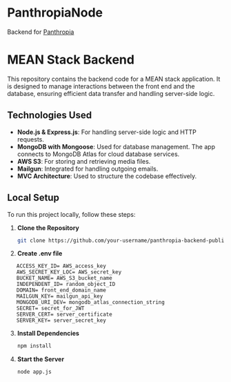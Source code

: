 # PanthropiaNode

Backend for [Panthropia](https://www.panthropia.com/)

# MEAN Stack Backend

This repository contains the backend code for a MEAN stack application. It is designed to manage interactions between the front end and the database, ensuring efficient data transfer and handling server-side logic.

## Technologies Used

- **Node.js & Express.js**: For handling server-side logic and HTTP requests.
- **MongoDB with Mongoose**: Used for database management. The app connects to MongoDB Atlas for cloud database services.
- **AWS S3**: For storing and retrieving media files.
- **Mailgun**: Integrated for handling outgoing emails.
- **MVC Architecture**: Used to structure the codebase effectively.

## Local Setup

To run this project locally, follow these steps:

1. **Clone the Repository**

   ```bash
   git clone https://github.com/your-username/panthropia-backend-public.git

   ```

2. **Create .env file**

```
   ACCESS_KEY_ID= AWS_access_key
   AWS_SECRET_KEY_LOC= AWS_secret_key
   BUCKET_NAME= AWS_S3_bucket_name
   INDEPENDENT_ID= random_object_ID
   DOMAIN= front_end_domain_name
   MAILGUN_KEY= mailgun_api_key
   MONGODB_URI_DEV= mongodb_atlas_connection_string
   SECRET= secret_for_JWT
   SERVER_CERT= server_certificate
   SERVER_KEY= server_secret_key
```

3. **Install Dependencies**

   ```bash
   npm install

   ```

4. **Start the Server**
   ```bash
   node app.js
   ```
